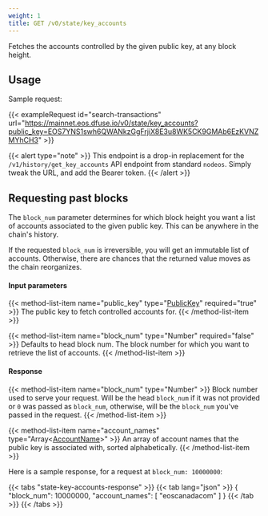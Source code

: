 ```yaml
---
weight: 1
title: GET /v0/state/key_accounts
---
```

Fetches the accounts controlled by the given public key, at any block height.

## Usage

Sample request:

{{< exampleRequest id="search-transactions" url="https://mainnet.eos.dfuse.io/v0/state/key_accounts?public_key=EOS7YNS1swh6QWANkzGgFrjiX8E3u8WK5CK9GMAb6EzKVNZMYhCH3" >}}

{{< alert type="note" >}}
This endpoint is a drop-in replacement for the `/v1/history/get_key_accounts` API endpoint from standard `nodeos`. Simply tweak the URL, and add the Bearer token.
{{< /alert >}}

## Requesting past blocks

The `block_num` parameter determines for which block height you want a list of accounts associated to the given
public key. This can be anywhere in the chain's history.

If the requested `block_num` is irreversible, you will get an
immutable list of accounts. Otherwise, there are chances that the
returned value moves as the chain reorganizes.

#### Input parameters

{{< method-list-item name="public_key" type="[PublicKey](/reference/eosio/types/publickey)" required="true" >}}
  The public key to fetch controlled accounts for.
{{< /method-list-item >}}

{{< method-list-item name="block_num" type="Number" required="false" >}}
  Defaults to head block num. The block number for which you want to retrieve the list of accounts.
{{< /method-list-item >}}

#### Response

{{< method-list-item name="block_num" type="Number" >}}
  Block number used to serve your request. Will be the head `block_num` if it was not provided or `0` was passed as `block_num`, otherwise, will be the `block_num` you've passed in the request.
{{< /method-list-item >}}

{{< method-list-item name="account_names" type="Array&lt;[AccountName](/reference/eosio/types/accountname)&gt;" >}}
  An array of account names that the public key is associated with, sorted alphabetically.
{{< /method-list-item >}}

Here is a sample response, for a request at `block_num: 10000000`:

{{< tabs "state-key-accounts-response" >}}
{{< tab lang="json" >}}
{
  "block_num": 10000000,
  "account_names": [
    "eoscanadacom"
  ]
}
{{< /tab >}}
{{< /tabs >}}